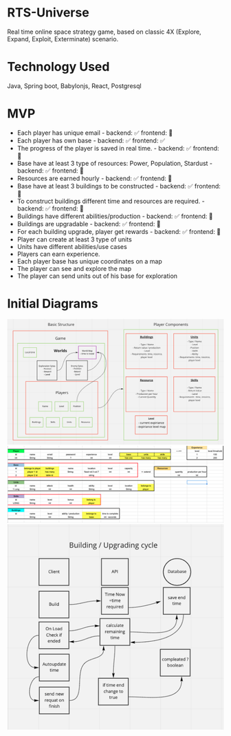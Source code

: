 # RTS-Universe

Real time online space strategy game, based on classic 4X (Explore, Expand, Exploit, Exterminate) scenario.

# Technology Used

Java, Spring boot, Babylonjs, React, Postgresql

# MVP

- Each player has unique email - backend: :white_check_mark: frontend: :black_square_button:
- Each player has own base - backend: :white_check_mark: frontend: :white_check_mark:
- The progress of the player is saved in real time. - backend: :white_check_mark: frontend: :black_square_button:
- Base have at least 3 type of resources: Power, Population, Stardust - backend: :white_check_mark: frontend: :black_square_button:
- Resources are earned hourly - backend: :white_check_mark: frontend: :black_square_button:
- Base have at least 3 buildings to be constructed - backend: :white_check_mark: frontend: :black_square_button:
- To construct buildings different time and resources are required. - backend: :white_check_mark: frontend: :black_square_button:
- Buildings have different abilities/production - backend: :white_check_mark: frontend: :black_square_button:
- Buildings are upgradable - backend: :white_check_mark: frontend: :black_square_button:
- For each building upgrade, player get rewards - backend: :white_check_mark: frontend: :black_square_button:
- Player can create at least 3 type of units
- Units have different abilities/use cases
- Players can earn experience.
- Each player base has unique coordinates on a map
- The player can see and explore the map
- The player can send units out of his base for exploration

# Initial Diagrams

![Game Structure](assets/Structure.png)
![Class Relations](assets/BasicRelations.png)
![Real Time Diagram](assets/RTSdiagram.png)
